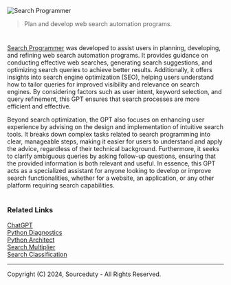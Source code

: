 ![Search Programmer](https://github.com/user-attachments/assets/c9514742-a245-4bf0-9425-c47bae2a9406)

> Plan and develop web search automation programs.

#

[Search Programmer](https://chatgpt.com/g/g-oUIukAHTi-search-programmer) was developed to assist users in planning, developing, and refining web search automation programs. It provides guidance on conducting effective web searches, generating search suggestions, and optimizing search queries to achieve better results. Additionally, it offers insights into search engine optimization (SEO), helping users understand how to tailor queries for improved visibility and relevance on search engines. By considering factors such as user intent, keyword selection, and query refinement, this GPT ensures that search processes are more efficient and effective.

Beyond search optimization, the GPT also focuses on enhancing user experience by advising on the design and implementation of intuitive search tools. It breaks down complex tasks related to search programming into clear, manageable steps, making it easier for users to understand and apply the advice, regardless of their technical background. Furthermore, it seeks to clarify ambiguous queries by asking follow-up questions, ensuring that the provided information is both relevant and useful. In essence, this GPT acts as a specialized assistant for anyone looking to develop or improve search functionalities, whether for a website, an application, or any other platform requiring search capabilities.

#
### Related Links

[ChatGPT](https://github.com/sourceduty/ChatGPT)
<br>
[Python Diagnostics](https://chat.openai.com/g/g-NnT93PRw6-python-diagnostics)
<br>
[Python Architect](https://chat.openai.com/g/g-ltK2f7Fkk-python-architect)
<br>
[Search Multiplier](https://github.com/sourceduty/Search_Multiplier)
<br>
[Search Classification](https://github.com/sourceduty/Search_Classification)

***
Copyright (C) 2024, Sourceduty - All Rights Reserved.
